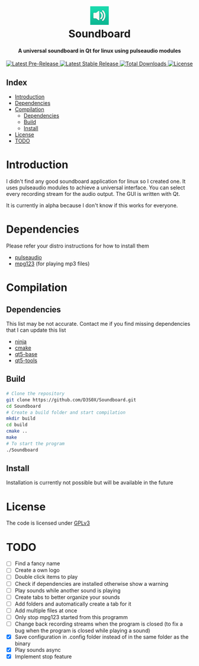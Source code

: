 <div align="center">
  <p>
    <h1>
      <a href="#readme">
        <img src="icon.jpg" width="50" alt="Soundboard" />
      </a>
      <br />
      Soundboard
    </h1>
    <h4>A universal soundboard in Qt for linux using pulseaudio modules</h4>
  </p>
  <p>
    <a href="https://github.com/D3S0X/Soundboard/releases">
      <img src="https://img.shields.io/github/release-date-pre/D3S0X/Soundboard.svg?style=flat-square&label=pre-release" alt="Latest Pre-Release" />
    </a>
    <a href="https://github.com/D3S0X/Soundboard/releases">
      <img src="https://img.shields.io/github/release/D3S0X/Soundboard.svg?style=flat-square&label=release" alt="Latest Stable Release" />
    </a>
    <a href="https://github.com/D3S0X/Soundboard/releases">
      <img src="https://img.shields.io/github/downloads/D3S0X/Soundboard/total.svg?style=flat-square" alt="Total Downloads" />
    </a>
    <a href="https://github.com/D3S0X/Soundboard/blob/master/LICENSE">
      <img src="https://img.shields.io/github/license/D3S0X/Soundboard.svg?style=flat-square" alt="License" />
    </a>
  </p>
</div>

## Index
- [Introduction](#introduction)
- [Dependencies](#dependencies)
- [Compilation](#compilation)
  - [Dependencies](#dependencies-1)
  - [Build](#build)
  - [Install](#install)
- [License](#license)
- [TODO](#todo)

# Introduction
I didn't find any good soundboard application for linux so I created one. It uses pulseaudio modules to achieve a universal interface. You can select every recording stream for the audio output. The GUI is written with Qt.

It is currently in alpha because I don't know if this works for everyone.

# Dependencies
Please refer your distro instructions for how to install them
- [pulseaudio](https://www.archlinux.org/packages/extra/x86_64/pulseaudio/)
- [mpg123](https://www.archlinux.org/packages/extra/x86_64/mpg123/) (for playing mp3 files)

# Compilation

## Dependencies
This list may be not accurate. Contact me if you find missing dependencies that I can update this list
- [ninja](https://www.archlinux.org/packages/community/x86_64/ninja/)
- [cmake](https://www.archlinux.org/packages/extra/x86_64/cmake/)
- [qt5-base](https://www.archlinux.org/packages/extra/x86_64/qt5-base/)
- [qt5-tools](https://www.archlinux.org/packages/extra/x86_64/qt5-tools/)

## Build
```sh
# Clone the repository
git clone https://github.com/D3S0X/Soundboard.git
cd Soundboard
# Create a build folder and start compilation
mkdir build
cd build
cmake ..
make
# To start the program
./Soundboard
```

## Install
Installation is currently not possible but will be available in the future

# License
The code is licensed under [GPLv3](LICENSE)

# TODO
- [ ] Find a fancy name
- [ ] Create a own logo
- [ ] Double click items to play
- [ ] Check if dependencies are installed otherwise show a warning
- [ ] Play sounds while another sound is playing
- [ ] Create tabs to better organize your sounds
- [ ] Add folders and automatically create a tab for it
- [ ] Add multiple files at once
- [ ] Only stop mpg123 started from this programm
- [ ] Change back recording streams when the program is closed (to fix a bug when the program is closed while playing a sound)
- [x] Save configuration in .config folder instead of in the same folder as the binary
- [x] Play sounds async
- [x] Implement stop feature
